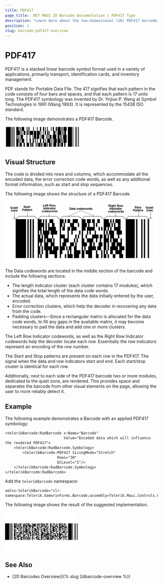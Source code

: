 ```yaml
---
title: PDF417
page_title: .NET MAUI 2D Barcode Documentation | PDF417 Type
description: "Learn more about the two-dimensional (2D) PDF417 barcode type supported by the Telerik UI for MAUI Barcode."
position: 1
slug: barcode-pdf417-overview
---
```


# PDF417

PDF417 is a stacked linear barcode symbol format used in a variety of applications, primarily transport, identification cards, and inventory management.

PDF stands for Portable Data File. The 417 signifies that each pattern in the code consists of four bars and spaces, and that each pattern is 17 units long. The PDF417 symbology was invented by Dr. Ynjiun P. Wang at Symbol Technologies in 1991 (Wang 1993). It is represented by the 15438 ISO standard.

The following image demonstrates a PDF417 Barcode.

![Telerik Xamarin Barcode PDF417](images/barcode-2d-barcodes-pdf417-overview001.png)

## Visual Structure

The code is divided into rows and columns, which accommodate all the encoded data, the error correction code words, as well as any additional format information, such as start and stop sequences.

The following image shows the structure of a PDF417 Barcode.

![Telerik Xamarin Barcode PDF417 structure](images/barcode-2d-barcodes-pdf417-overview002.png)

The Data codewords are located in the middle section of the barcode and include the following sections:

* The length indicator cluster (each cluster contains 17 modules), which signifies the total length of the data code words.
* The actual data, which represents the data initially entered by the user, encoded.
* Error correction clusters, which help the decoder in recovering any data from the code.
* Padding clusters&mdash;Since a rectangular matrix is allocated for the data code words, to fill any gaps in the available matrix, it may become necessary to pad the data and add one or more clusters.

The Left Row Indicator codewords, as well as the Right Row Indicator codewords help the decoder locate each row. Essentially the row indicators represent an encoding of the row number.

The Start and Stop patterns are present on each row in the PDF417. The signal when the data and row indicators start and end. Each start/stop cluster is identical for each row.

Additionally, next to each side of the PDF417 barcode two or more modules, dedicated to the quiet zone, are rendered. This provides space and separates the barcode from other visual elements on the page, allowing the user to more reliably detect it.

## Example

The following example demonstrates a Barcode with an applied PDF417 symbology:

```XAMl
<telerikBarcode:RadBarcode x:Name="Barcode"                                 
                           Value="Encoded data which will influence the rendered PDF417">
    <telerikBarcode:RadBarcode.Symbology>
        <telerikBarcode:PDF417 SizingMode="Stretch"
                        Rows="30"
                        ECLevel="5"/>
    </telerikBarcode:RadBarcode.Symbology>
</telerikBarcode:RadBarcode>
```

Add the `telerikBarcode` namespace:

```XAML
xmlns:telerikBarcode="clr-namespace:Telerik.XamarinForms.Barcode;assembly=Telerik.Maui.Controls.Compatibility"
```

The following image shows the result of the suggested implementation.

![PDF417](images/barcode-2d-barcodes-pdf417-example.png)

## See Also

- [2D Barcodes Overview]({% slug 2dbarcode-overview %})
